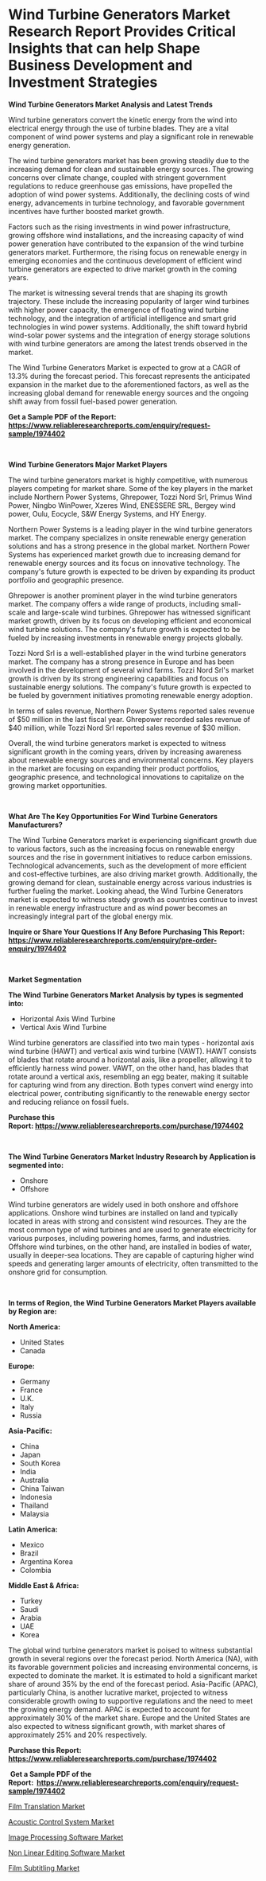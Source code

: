 <p><h1>Wind Turbine Generators Market Research Report Provides Critical Insights that can help Shape Business Development and Investment Strategies</h1></p><p><strong>Wind Turbine Generators Market Analysis and Latest Trends</strong></p>
<p><p>Wind turbine generators convert the kinetic energy from the wind into electrical energy through the use of turbine blades. They are a vital component of wind power systems and play a significant role in renewable energy generation. </p><p>The wind turbine generators market has been growing steadily due to the increasing demand for clean and sustainable energy sources. The growing concerns over climate change, coupled with stringent government regulations to reduce greenhouse gas emissions, have propelled the adoption of wind power systems. Additionally, the declining costs of wind energy, advancements in turbine technology, and favorable government incentives have further boosted market growth.</p><p>Factors such as the rising investments in wind power infrastructure, growing offshore wind installations, and the increasing capacity of wind power generation have contributed to the expansion of the wind turbine generators market. Furthermore, the rising focus on renewable energy in emerging economies and the continuous development of efficient wind turbine generators are expected to drive market growth in the coming years.</p><p>The market is witnessing several trends that are shaping its growth trajectory. These include the increasing popularity of larger wind turbines with higher power capacity, the emergence of floating wind turbine technology, and the integration of artificial intelligence and smart grid technologies in wind power systems. Additionally, the shift toward hybrid wind-solar power systems and the integration of energy storage solutions with wind turbine generators are among the latest trends observed in the market.</p><p>The Wind Turbine Generators Market is expected to grow at a CAGR of 13.3% during the forecast period. This forecast represents the anticipated expansion in the market due to the aforementioned factors, as well as the increasing global demand for renewable energy sources and the ongoing shift away from fossil fuel-based power generation.</p></p>
<p><strong>Get a Sample PDF of the Report:&nbsp; <a href="https://www.reliableresearchreports.com/enquiry/request-sample/1974402">https://www.reliableresearchreports.com/enquiry/request-sample/1974402</a></strong></p>
<p>&nbsp;</p>
<p><strong>Wind Turbine Generators Major Market Players</strong></p>
<p><p>The wind turbine generators market is highly competitive, with numerous players competing for market share. Some of the key players in the market include Northern Power Systems, Ghrepower, Tozzi Nord Srl, Primus Wind Power, Ningbo WinPower, Xzeres Wind, ENESSERE SRL, Bergey wind power, Oulu, Eocycle, S&W Energy Systems, and HY Energy.</p><p>Northern Power Systems is a leading player in the wind turbine generators market. The company specializes in onsite renewable energy generation solutions and has a strong presence in the global market. Northern Power Systems has experienced market growth due to increasing demand for renewable energy sources and its focus on innovative technology. The company's future growth is expected to be driven by expanding its product portfolio and geographic presence.</p><p>Ghrepower is another prominent player in the wind turbine generators market. The company offers a wide range of products, including small-scale and large-scale wind turbines. Ghrepower has witnessed significant market growth, driven by its focus on developing efficient and economical wind turbine solutions. The company's future growth is expected to be fueled by increasing investments in renewable energy projects globally.</p><p>Tozzi Nord Srl is a well-established player in the wind turbine generators market. The company has a strong presence in Europe and has been involved in the development of several wind farms. Tozzi Nord Srl's market growth is driven by its strong engineering capabilities and focus on sustainable energy solutions. The company's future growth is expected to be fueled by government initiatives promoting renewable energy adoption.</p><p>In terms of sales revenue, Northern Power Systems reported sales revenue of $50 million in the last fiscal year. Ghrepower recorded sales revenue of $40 million, while Tozzi Nord Srl reported sales revenue of $30 million.</p><p>Overall, the wind turbine generators market is expected to witness significant growth in the coming years, driven by increasing awareness about renewable energy sources and environmental concerns. Key players in the market are focusing on expanding their product portfolios, geographic presence, and technological innovations to capitalize on the growing market opportunities.</p></p>
<p>&nbsp;</p>
<p><strong>What Are The Key Opportunities For Wind Turbine Generators Manufacturers?</strong></p>
<p><p>The Wind Turbine Generators market is experiencing significant growth due to various factors, such as the increasing focus on renewable energy sources and the rise in government initiatives to reduce carbon emissions. Technological advancements, such as the development of more efficient and cost-effective turbines, are also driving market growth. Additionally, the growing demand for clean, sustainable energy across various industries is further fueling the market. Looking ahead, the Wind Turbine Generators market is expected to witness steady growth as countries continue to invest in renewable energy infrastructure and as wind power becomes an increasingly integral part of the global energy mix.</p></p>
<p><strong>Inquire or Share Your Questions If Any Before Purchasing This Report: <a href="https://www.reliableresearchreports.com/enquiry/pre-order-enquiry/1974402">https://www.reliableresearchreports.com/enquiry/pre-order-enquiry/1974402</a></strong></p>
<p>&nbsp;</p>
<p><strong>Market Segmentation</strong></p>
<p><strong>The Wind Turbine Generators Market Analysis by types is segmented into:</strong></p>
<p><ul><li>Horizontal Axis Wind Turbine</li><li>Vertical Axis Wind Turbine</li></ul></p>
<p><p>Wind turbine generators are classified into two main types - horizontal axis wind turbine (HAWT) and vertical axis wind turbine (VAWT). HAWT consists of blades that rotate around a horizontal axis, like a propeller, allowing it to efficiently harness wind power. VAWT, on the other hand, has blades that rotate around a vertical axis, resembling an egg beater, making it suitable for capturing wind from any direction. Both types convert wind energy into electrical power, contributing significantly to the renewable energy sector and reducing reliance on fossil fuels.</p></p>
<p><strong>Purchase this Report:&nbsp;<a href="https://www.reliableresearchreports.com/purchase/1974402">https://www.reliableresearchreports.com/purchase/1974402</a></strong></p>
<p>&nbsp;</p>
<p><strong>The Wind Turbine Generators Market Industry Research by Application is segmented into:</strong></p>
<p><ul><li>Onshore</li><li>Offshore</li></ul></p>
<p><p>Wind turbine generators are widely used in both onshore and offshore applications. Onshore wind turbines are installed on land and typically located in areas with strong and consistent wind resources. They are the most common type of wind turbines and are used to generate electricity for various purposes, including powering homes, farms, and industries. Offshore wind turbines, on the other hand, are installed in bodies of water, usually in deeper-sea locations. They are capable of capturing higher wind speeds and generating larger amounts of electricity, often transmitted to the onshore grid for consumption.</p></p>
<p>&nbsp;</p>
<p><strong>In terms of Region, the Wind Turbine Generators Market Players available by Region are:</strong></p>
<p>
    <p> <strong> North America: </strong>
        <ul>
            <li>United States</li>
            <li>Canada</li>
        </ul>
        </p> 
    <p> <strong> Europe: </strong>
        <ul>
            <li>Germany</li>
            <li>France</li>
            <li>U.K.</li>
            <li>Italy</li>
            <li>Russia</li>
        </ul>
        </p> 
    <p> <strong> Asia-Pacific: </strong>
        <ul>
            <li>China</li>
            <li>Japan</li>
            <li>South Korea</li>
            <li>India</li>
            <li>Australia</li>
            <li>China Taiwan</li>
            <li>Indonesia</li>
            <li>Thailand</li>
            <li>Malaysia</li>
        </ul>
        </p> 
    <p> <strong> Latin America: </strong>
        <ul>
            <li>Mexico</li>
            <li>Brazil</li>
            <li>Argentina Korea</li>
            <li>Colombia</li>
        </ul>
        </p> 
    <p> <strong> Middle East & Africa: </strong>
        <ul>
            <li>Turkey</li>
            <li>Saudi</li>
            <li>Arabia</li>
            <li>UAE</li>
            <li>Korea</li>
        </ul>
    </p>
    </p>
<p><p>The global wind turbine generators market is poised to witness substantial growth in several regions over the forecast period. North America (NA), with its favorable government policies and increasing environmental concerns, is expected to dominate the market. It is estimated to hold a significant market share of around 35% by the end of the forecast period. Asia-Pacific (APAC), particularly China, is another lucrative market, projected to witness considerable growth owing to supportive regulations and the need to meet the growing energy demand. APAC is expected to account for approximately 30% of the market share. Europe and the United States are also expected to witness significant growth, with market shares of approximately 25% and 20% respectively.</p></p>
<p><strong>Purchase this Report: <a href="https://www.reliableresearchreports.com/purchase/1974402">https://www.reliableresearchreports.com/purchase/1974402</a></strong></p>
<p>&nbsp;<strong>Get a Sample PDF of the Report:&nbsp;&nbsp;<a href="https://www.reliableresearchreports.com/enquiry/request-sample/1974402">https://www.reliableresearchreports.com/enquiry/request-sample/1974402</a></strong></p>
<p><strong></strong></p>
<p><p><a href="https://medium.com/@vincentalvarez1980/film-translation-market-trends-forecast-and-competitive-analysis-to-2030-a2334b1c3a3d">Film Translation Market</a></p><p><a href="https://medium.com/p/337d38e30c3d/edit">Acoustic Control System Market</a></p><p><a href="https://medium.com/@vincentalvarez1980/image-processing-software-market-size-and-market-trends-complete-industry-overview-2023-to-2030-e075cd49145d">Image Processing Software Market</a></p><p><a href="https://medium.com/@vincentalvarez1980/non-linear-editing-software-market-report-reveals-the-latest-trends-and-growth-opportunities-of-cf5d083a43b1">Non Linear Editing Software Market</a></p><p><a href="https://medium.com/@vincentalvarez1980/film-subtitling-market-size-reveals-the-best-marketing-channels-in-global-industry-f79833997304">Film Subtitling Market</a></p></p>